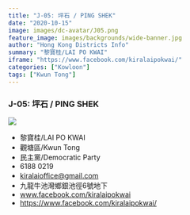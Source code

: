 ```yaml
---
title: "J-05: 坪石 / PING SHEK"
date: "2020-10-15"
image: images/dc-avatar/J05.png
feature_image: images/backgrounds/wide-banner.jpg
author: "Hong Kong Districts Info"
summary: "黎寶桂/LAI PO KWAI"
iframe: "https://www.facebook.com/kiralaipokwai/"
categories: ["Kowloon"]
tags: ["Kwun Tong"]
---
```


### J-05: 坪石 / PING SHEK  
![](/images/dc-avatar/J05.png)  

 - 黎寶桂/LAI PO KWAI  
 - 觀塘區/Kwun Tong  
 - 民主黨/Democratic Party  
 - 6188 0219  
 - kiralaioffice@gmail.com　  
 - 九龍牛池灣鄉銀池徑6號地下  
 - www.facebook.com/kiralaipokwai  
 - https://www.facebook.com/kiralaipokwai/

